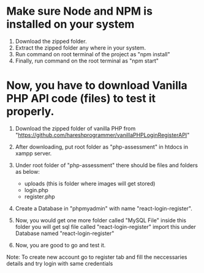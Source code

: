 # Make sure Node and NPM is installed on your system

1. Download the zipped folder.
2. Extract the zipped folder any where in your system.
3. Run command on root terminal of the project as "npm install"
4. Finally, run command on the root terminal as "npm start"

 
# Now, you have to download Vanilla PHP API code (files) to test it properly.

1. Download the zipped folder of vanilla PHP from "https://github.com/hareshprogrammer/vanillaPHPLoginRegisterAPI"
2. After downloading, put root folder as "php-assessment" in htdocs in xampp server.
3. Under root folder of "php-assessment" there should be files and folders as below:
   - uploads (this is folder where images will get stored)
   - login.php
   - register.php
  
4. Create a Database in "phpmyadmin" with name "react-login-register". 
5. Now, you would get one more folder called "MySQL File" inside this folder you will get sql file called "react-login-register" import this under Database named "react-login-register"
6. Now, you are good to go and test it.

Note: To create new account go to register tab and fill the neccessaries details and try login with same credentials
